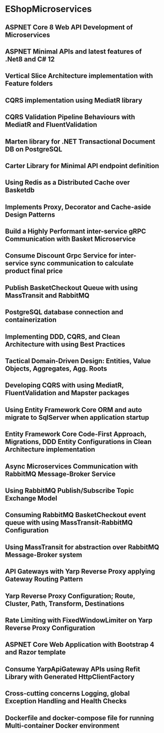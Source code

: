 # EShopMicroservices
##	ASPNET Core 8 Web API Development of Microservices
##	ASPNET Minimal APIs and latest features of .Net8 and C# 12
##	Vertical Slice Architecture implementation with Feature folders
##	CQRS implementation using MediatR library
##	CQRS Validation Pipeline Behaviours with MediatR and FluentValidation
##	Marten library for .NET Transactional Document DB on PostgreSQL
##	Carter Library for Minimal API endpoint definition
##	Using Redis as a Distributed Cache over Basketdb
##	Implements Proxy, Decorator and Cache-aside Design Patterns
##	Build a Highly Performant inter-service gRPC Communication with Basket Microservice
##	Consume Discount Grpc Service for inter-service sync communication to calculate product final price
##	Publish BasketCheckout Queue with using MassTransit and RabbitMQ
##	PostgreSQL database connection and containerization
##	Implementing DDD, CQRS, and Clean Architecture with using Best Practices
##	Tactical Domain-Driven Design: Entities, Value Objects, Aggregates, Agg. Roots
##	Developing CQRS with using MediatR, FluentValidation and Mapster packages
##	Using Entity Framework Core ORM and auto migrate to SqlServer when application startup
##	Entity Framework Core Code-First Approach, Migrations, DDD Entity Configurations in Clean Architecture implementation
##	Async Microservices Communication with RabbitMQ Message-Broker Service
##	Using RabbitMQ Publish/Subscribe Topic Exchange Model
##	Consuming RabbitMQ BasketCheckout event queue with using MassTransit-RabbitMQ Configuration
##	Using MassTransit for abstraction over RabbitMQ Message-Broker system
##	API Gateways with Yarp Reverse Proxy applying Gateway Routing Pattern
##	Yarp Reverse Proxy Configuration; Route, Cluster, Path, Transform, Destinations
##	Rate Limiting with FixedWindowLimiter on Yarp Reverse Proxy Configuration
##	ASPNET Core Web Application with Bootstrap 4 and Razor template
##	Consume YarpApiGateway APIs using Refit Library with Generated HttpClientFactory
##	Cross-cutting concerns Logging, global Exception Handling and Health Checks
##	Dockerfile and docker-compose file for running Multi-container Docker environment

